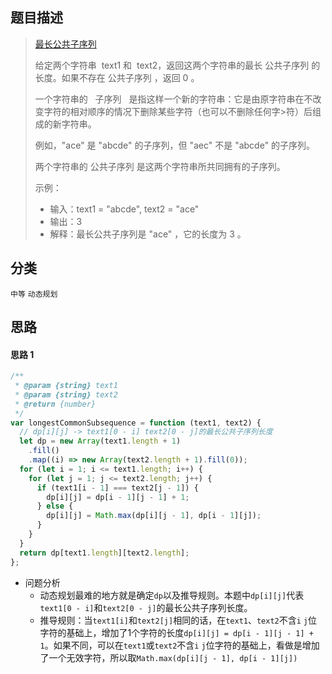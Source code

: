## 题目描述

> [最长公共子序列](https://leetcode-cn.com/problems/longest-common-subsequence/)
>
> 给定两个字符串  text1 和  text2，返回这两个字符串的最长 公共子序列 的长度。如果不存在 公共子序列 ，返回 0 。
>
> 一个字符串的   子序列   是指这样一个新的字符串：它是由原字符串在不改变字符的相对顺序的情况下删除某些字符（也可以不删除任何字>符）后组成的新字符串。
>
> 例如，"ace" 是 "abcde" 的子序列，但 "aec" 不是 "abcde" 的子序列。
>
> 两个字符串的 公共子序列 是这两个字符串所共同拥有的子序列。
>
> 示例：
>
> - 输入：text1 = "abcde", text2 = "ace"
> - 输出：3
> - 解释：最长公共子序列是 "ace" ，它的长度为 3 。

## 分类

`中等` `动态规划`

## 思路

#### 思路 1

```javascript
/**
 * @param {string} text1
 * @param {string} text2
 * @return {number}
 */
var longestCommonSubsequence = function (text1, text2) {
  // dp[i][j] -> text1[0 - i] text2[0 - j]的最长公共子序列长度
  let dp = new Array(text1.length + 1)
    .fill()
    .map((i) => new Array(text2.length + 1).fill(0));
  for (let i = 1; i <= text1.length; i++) {
    for (let j = 1; j <= text2.length; j++) {
      if (text1[i - 1] === text2[j - 1]) {
        dp[i][j] = dp[i - 1][j - 1] + 1;
      } else {
        dp[i][j] = Math.max(dp[i][j - 1], dp[i - 1][j]);
      }
    }
  }
  return dp[text1.length][text2.length];
};
```

- 问题分析
  - 动态规划最难的地方就是确定`dp`以及推导规则。本题中`dp[i][j]`代表`text1[0 - i]`和`text2[0 - j]`的最长公共子序列长度。
  - 推导规则：当`text1[i]`和`text2[j]`相同的话，在`text1`、`text2`不含`i` `j`位字符的基础上，增加了1个字符的长度`dp[i][j] = dp[i - 1][j - 1] + 1`。如果不同，可以在`text1`或`text2`不含`i` `j`位字符的基础上，看做是增加了一个无效字符，所以取`Math.max(dp[i][j - 1], dp[i - 1][j])`
